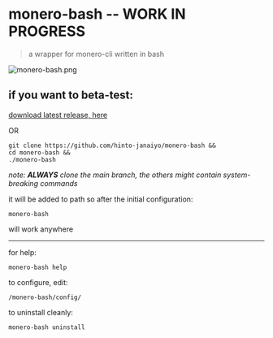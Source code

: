 # monero-bash -- WORK IN PROGRESS
>a wrapper for monero-cli written in bash

![monero-bash.png](https://i.ibb.co/x8zcf7p/monero-bash.png)

## if you want to beta-test:
[download latest release, here](https://github.com/hinto-janaiyo/monero-bash/releases/latest)

OR

```
git clone https://github.com/hinto-janaiyo/monero-bash &&
cd monero-bash &&
./monero-bash
```
*note: **ALWAYS** clone the main branch, the others might contain system-breaking commands* 

it will be added to path so after the initial configuration:
```
monero-bash
```
will work anywhere

---

for help:
```
monero-bash help
```

to configure, edit:
```
/monero-bash/config/
```

to uninstall cleanly:
```
monero-bash uninstall
```
